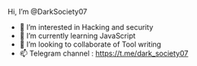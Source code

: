 Hi, I’m @DarkSociety07
- 👀 I’m interested in Hacking and security
- 🌱 I’m currently learning JavaScript
- 💞️ I’m looking to collaborate of Tool writing
- 📫 Telegram channel : https://t.me/dark_society07
